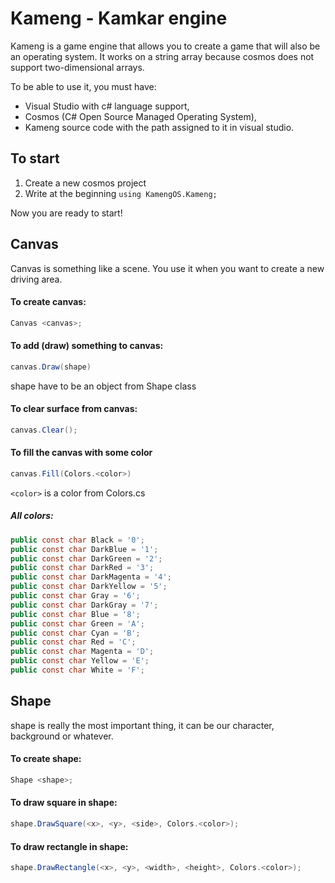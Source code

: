 # Kameng - Kamkar engine
Kameng is a game engine that allows you to create a game that will also be an operating system. It works on a string array because cosmos does not support two-dimensional arrays.

To be able to use it, you must have:
-  Visual Studio with c# language support,
- Cosmos (C# Open Source Managed Operating System),
- Kameng source code with the path assigned to it in visual studio.

## To start
1. Create a new cosmos project
2. Write at the beginning `using KamengOS.Kameng;`

Now you are ready to start!

## Canvas
Canvas is something like a scene. You use it when you want to create a new driving area.

#### To create canvas:
```cs
Canvas <canvas>;
```

#### To add (draw) something to canvas:
```cs
canvas.Draw(shape)
```
shape have to be an object from Shape class

#### To clear surface from canvas:
```cs
canvas.Clear();
```

#### To fill the canvas with some color
```cs
canvas.Fill(Colors.<color>)
```

`<color>` is a color from Colors.cs
##### All colors:
```cs
public const char Black = '0';
public const char DarkBlue = '1';
public const char DarkGreen = '2';
public const char DarkRed = '3';
public const char DarkMagenta = '4';
public const char DarkYellow = '5';
public const char Gray = '6';
public const char DarkGray = '7';
public const char Blue = '8';
public const char Green = 'A';
public const char Cyan = 'B';
public const char Red = 'C';
public const char Magenta = 'D';
public const char Yellow = 'E';
public const char White = 'F';
```

## Shape
shape is really the most important thing, it can be our character, background or whatever.

#### To create shape:
```cs
Shape <shape>;
```

#### To draw square in shape:
```cs
shape.DrawSquare(<x>, <y>, <side>, Colors.<color>);
```

#### To draw rectangle in shape:
```cs
shape.DrawRectangle(<x>, <y>, <width>, <height>, Colors.<color>);
```
